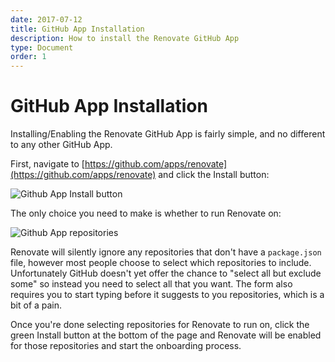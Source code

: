```yaml
---
date: 2017-07-12
title: GitHub App Installation
description: How to install the Renovate GitHub App
type: Document
order: 1
---
```


# GitHub App Installation

Installing/Enabling the Renovate GitHub App is fairly simple, and no different to any other GitHub App.

First, navigate to [https://github.com/apps/renovate](https://github.com/apps/renovate) and click the Install button:

![Github App Install button](/images/screenshots/github-app-install.png)

The only choice you need to make is whether to run Renovate on:

![Github App repositories](/images/screenshots/github-app-install-repositories.png)

Renovate will silently ignore any repositories that don't have a `package.json` file, however most people choose to select which repositories to include. Unfortunately GitHub doesn't yet offer the chance to "select all but exclude some" so instead you need to select all that you want. The form also requires you to start typing before it suggests to you repositories, which is a bit of a pain.

Once you're done selecting repositories for Renovate to run on, click the green Install button at the bottom of the page and Renovate will be enabled for those repositories and start the onboarding process.
